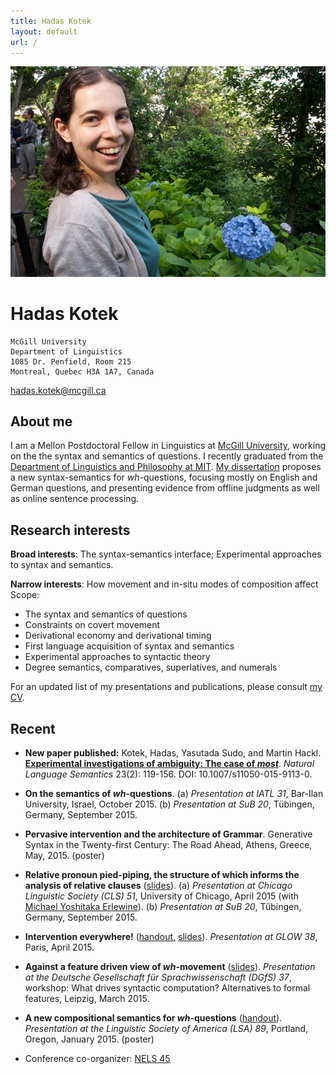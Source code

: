 ```yaml
---
title: Hadas Kotek
layout: default
url: /
---
```


<img src='headshot.jpg' class='headshot'/>

<audio preload id="audio" oncanplay="document.getElementById('playbutton').style.display = 'inline-block';">
	<source src="hadaskotek.ogg" type="audio/ogg"/>
	<source src="hadaskotek.mp3" type="audio/mp3"/>
</audio>

Hadas Kotek <span id="playbutton" onclick="document.getElementById('audio').play()"/>
===========

	McGill University 
	Department of Linguistics 
	1085 Dr. Penfield, Room 215 
	Montreal, Quebec H3A 1A7, Canada
	
[hadas.kotek@mcgill.ca](mailto:hadas.kotek@mcgill.ca)
	
About me
--------

I am a Mellon Postdoctoral Fellow in Linguistics at [McGill University](https://www.mcgill.ca/linguistics/department-linguistics), working on the the syntax and semantics of questions. I recently graduated from the [Department of Linguistics and Philosophy at MIT](http://web.mit.edu/linguistics/). [My dissertation](http://ling.auf.net/lingbuzz/002231/current.pdf?_s=mFXst8rtWr5B1Rhc) proposes a new syntax-semantics for *wh*-questions, focusing mostly on English and German questions, and presenting evidence from offline judgments as well as online sentence processing.

Research interests
------------------

**Broad interests**: The syntax-semantics interface; Experimental approaches to syntax and semantics. 

**Narrow interests**: How movement and in-situ modes of composition affect Scope: 

* The syntax and semantics of questions
* Constraints on covert movement
* Derivational economy and derivational timing
* First language acquisition of syntax and semantics
* Experimental approaches to syntactic theory
* Degree semantics, comparatives, superlatives, and numerals
 
For an updated list of my presentations and publications, please consult [my CV](KotekCV.pdf).


Recent
------
* **New paper published:** Kotek, Hadas, Yasutada Sudo, and Martin Hackl. [**Experimental investigations of ambiguity: The case of *most***](http://semanticsarchive.net/Archive/TliOGUyM/most-final.pdf). *Natural Language Semantics* 23(2): 119-156. DOI: 10.1007/s11050-015-9113-0.

* **On the semantics of *wh*-questions**. (a) *Presentation at IATL 31*, Bar-Ilan University, Israel, October 2015. (b) *Presentation at SuB 20*, Tübingen, Germany, September 2015.

* **Pervasive intervention and the architecture of Grammar**. Generative Syntax in the Twenty-first Century: The Road Ahead, Athens, Greece, May, 2015. (poster)

* **Relative pronoun pied-piping, the structure of which informs the analysis of relative clauses** ([slides](Erlewine-kotek-relp-cls2015.pdf)). (a) *Presentation at Chicago Linguistic Society (CLS) 51*, University of Chicago, April 2015 (with [Michael Yoshitaka Erlewine](www.mitcho.com)). (b) *Presentation at SuB 20*, Tübingen, Germany, September 2015.

* **Intervention everywhere!** ([handout,](Kotek-intervention-everywhere-handout.pdf) [slides](Kotek-intervention-everywhere-slides.pdf)). *Presentation at GLOW 38*, Paris, April 2015.

* **Against a feature driven view of *wh*-movement** ([slides](Kotek-covert-scrambling-slides.pdf)). *Presentation at the Deutsche Gesellschaft für Sprachwissenschaft (DGfS) 37*, workshop: What drives syntactic computation? Alternatives to formal features, Leipzig, March 2015.

* **A new compositional semantics for *wh*-questions** ([handout](Kotek-synsem-handout.pdf)). *Presentation at the Linguistic Society of America (LSA) 89*, Portland, Oregon, January 2015. (poster)

* Conference co-organizer: [NELS 45](http://nels45.mit.edu/)
